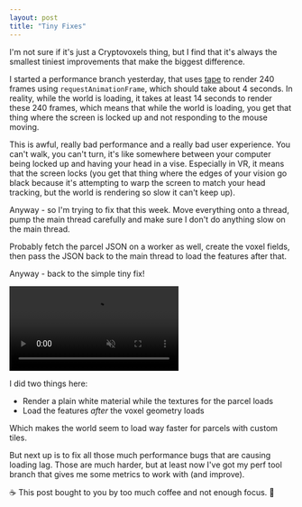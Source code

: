 ```yaml
---
layout: post
title: "Tiny Fixes"
---
```


I'm not sure if it's just a Cryptovoxels thing, but I find that it's always the smallest tiniest improvements that make the biggest difference.

I started a performance branch yesterday, that uses [tape](https://www.npmjs.com/package/tape) to render 240 frames using `requestAnimationFrame`, which should take about 4 seconds. In reality, while the world is loading, it takes at least 14 seconds to render these 240 frames, which means that while the world is loading, you get that thing where the screen is locked up and not responding to the mouse moving.

This is awful, really bad performance and a really bad user experience. You can't walk, you can't turn, it's like somewhere between your computer being locked up and having your head in a vise. Especially in VR, it means that the screen locks (you get that thing where the edges of your vision go black because it's attempting to warp the screen to match your head tracking, but the world is rendering so slow it can't keep up).

Anyway - so I'm trying to fix that this week. Move everything onto a thread, pump the main thread carefully and make sure I don't do anything slow on the main thread.

Probably fetch the parcel JSON on a worker as well, create the voxel fields, then pass the JSON back to the main thread to load the features after that.

Anyway - back to the simple tiny fix!

<video src="https://cdn.discordapp.com/attachments/431671342044020749/633395876143955986/loading-order.mov" autoplay muted loop></video>

I did two things here:

* Render a plain white material while the textures for the parcel loads
* Load the features *after* the voxel geometry loads

Which makes the world seem to load way faster for parcels with custom tiles.

But next up is to fix all those much performance bugs that are causing loading lag. Those are much harder, but at least now I've got my perf tool branch that gives me some metrics to work with (and improve).

☕️ This post bought to you by too much coffee and not enough focus. 🦑
